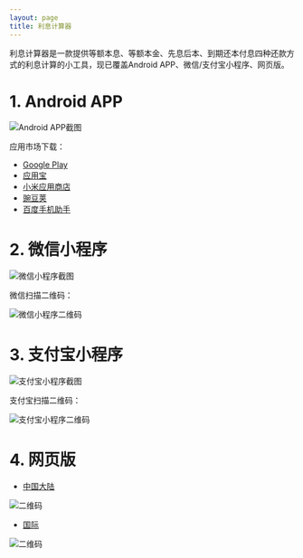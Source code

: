 ```yaml
---
layout: page
title: 利息计算器
---
```

利息计算器是一款提供等额本息、等额本金、先息后本、到期还本付息四种还款方式的利息计算的小工具，现已覆盖Android APP、微信/支付宝小程序、网页版。

# 1. Android APP
![Android APP截图](https://note.youdao.com/yws/api/personal/file/2DE3F03E392B411C82574290CBA04C82?method=download&shareKey=646764c63655e4584f79383ed482309f)

应用市场下载：
- [Google Play](https://play.google.com/store/apps/details?id=com.github.crazyorr.interestcalculator)
- [应用宝](https://sj.qq.com/myapp/detail.htm?apkName=com.github.crazyorr.interestcalculator)
- [小米应用商店](http://app.mi.com/details?id=com.github.crazyorr.interestcalculator)
- [豌豆荚](https://www.wandoujia.com/apps/7025399)
- [百度手机助手](https://shouji.baidu.com/software/26854290.html)

# 2. 微信小程序
![微信小程序截图](https://note.youdao.com/yws/api/personal/file/74FEFF0AAF91461AB566ECC8716606F7?method=download&shareKey=c888e39faf212f2169f34eb61adb0a4b)

微信扫描二维码：

![微信小程序二维码](https://note.youdao.com/yws/api/personal/file/B24DDCE14EB64F9888D021A1659E0748?method=download&shareKey=646764c63655e4584f79383ed482309f)

# 3. 支付宝小程序
![支付宝小程序截图](https://note.youdao.com/yws/api/personal/file/319E0381790D4654A4654E4F36FD1CEC?method=download&shareKey=646764c63655e4584f79383ed482309f)

支付宝扫描二维码：

![支付宝小程序二维码](https://note.youdao.com/yws/api/personal/file/DA417F5833E84C69BDBE1BCDE9678682?method=download&shareKey=646764c63655e4584f79383ed482309f)

# 4. 网页版
- [中国大陆](https://upbeat-pike-7d5622.netlify.app/)

![二维码](https://note.youdao.com/yws/api/personal/file/9B1F547DCD85465D94BCA7523FBB03E2?method=download&shareKey=646764c63655e4584f79383ed482309f)

- [国际](https://interest-calculator-99afd.web.app/)

![二维码](https://note.youdao.com/yws/api/personal/file/17FFA50B435F48DD85A017A29FA9D7B0?method=download&shareKey=646764c63655e4584f79383ed482309f)
